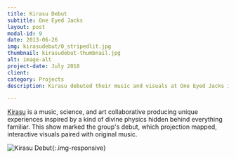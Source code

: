 ```yaml
---
title: Kirasu Debut
subtitle: One Eyed Jacks
layout: post
modal-id: 9
date: 2013-06-26
img: kirasudebut/0_stripedlit.jpg
thumbnail: kirasudebut-thumbnail.jpg
alt: image-alt
project-date: July 2018
client:
category: Projects
description: Kirasu debuted their music and visuals at One Eyed Jacks in New Orleans.

---
```


[Kirasu](http://www.kirasumusic.com/) is a music, science, and art collaborative producing unique experiences inspired by a kind of divine physics hidden behind everything familiar. This show marked the group's debut, which projection mapped, interactive visuals paired with original music.


![Kirasu Debut]({{site.url}}/img/portfolio/kirasudebut/neon1.jpg){:.img-responsive}
